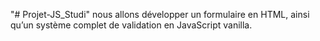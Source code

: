 "# Projet-JS_Studi" 
nous allons développer un formulaire en HTML, ainsi qu’un système complet de validation en JavaScript vanilla.
